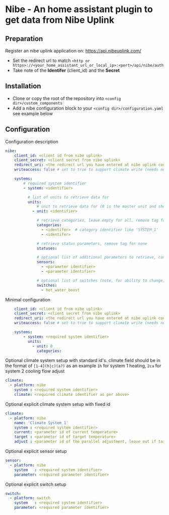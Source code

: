 Nibe - An home assistant plugin to get data from Nibe Uplink
============================================================

Preparation
------------

Register an nibe uplink application on: https://api.nibeuplink.com/

  * Set the redirect url to match `<http or https>://<your_home_assistant_url_or_local_ip>:<port>/api/nibe/auth`
  * Take note of the **Identifer** (client_id) and the **Secret**

Installation
------------

 * Clone or copy the root of the repository into `<config dir>/custom_components`
 * Add a nibe configuration block to your `<config dir>/configuration.yaml` see example below

Configuration
-------------

Configuration description
```yaml
nibe:
    client_id: <client id from nibe uplink>
    client_secret: <client secret from nibe uplink>
    redirect_uri: <the redirect url you have entered at nibe uplink configuration>
    writeaccess: false # set to true to support climate write (needs new tokens)

    systems:
        # required system identifier
        - system: <identifier>

          # list of units to retrieve data for
          units:
              # unit to retrieve data for (0 is the master unit and should always exist)
            - unit: <identifier>

              # retrieve categories, leave empty for all, remove tag for none
              categories:
                - <identifer>  # category identifier like 'SYSTEM_1'
                - <identifer>

              # retrieve status parameters, remove tag for none
              statuses:

              # optional list of additional parameters to retrieve, can be done here or on the sensor platform
              sensors:
                - <parameter identifier>
                - <parameter identifier>

              # optional list of switches (note, for ability to change, you need to use writeaccess and have payed license)
              switches:
                - hot_water_boost

```

Minimal configuration
```yaml
    client_id: <client id from nibe uplink>
    client_secret: <client secret from nibe uplink>
    redirect_uri: <the redirect url you have entered at nibe uplink configuration>
    writeaccess: false # set to true to support climate write (needs new tokens)

    systems:
        - system: <required system identifier>
          units:
            - unit: 0
              categories:
```


Optional climate system setup with standard id's. climate field should be in the format of
`[1-4](h|c)(a?)` as an example `1h` for system 1 heating, `2ca` for system 2 cooling flow adjust
```yaml
climate:
  - platform: nibe
    system : <required system identifier>
    climate: <required climate identifier as per above>
```

Optional explicit climate system setup with fixed id
```yaml
climate:
  - platform: nibe
    name: 'Climate System 1'
    system : <required system identifier>
    current: <parameter id of current temperature>
    target : <parameter id of target temperature>
    adjust : <parameter id of the parallel adjustment, leave out if target should be updated>
```


Optional explicit sensor setup
```yaml
sensor:
  - platform: nibe
    system   : <required system identifier>
    parameter: <required parameter identifier>
```

Optional explicit switch setup
```yaml
switch:
  - platform: switch
    system   : <required system identifier>
    parameter: <required parameter identifier>
```
